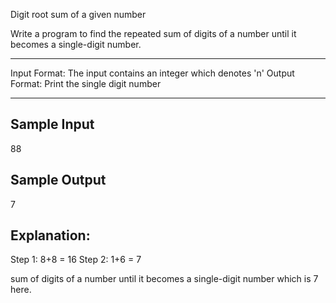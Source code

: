 Digit root sum of a given number

Write a program to find the repeated sum of digits of a number until it becomes a single-digit number.

------------------------------------

Input Format:
The input contains an integer which denotes 'n'
Output Format:
Print the single digit number

-------
Sample Input
---------------
88

Sample Output
--------------
7

Explanation:
-----------
Step 1: 8+8 = 16
Step 2: 1+6 = 7

sum of digits of a number until it becomes a single-digit number which is 7 here.
